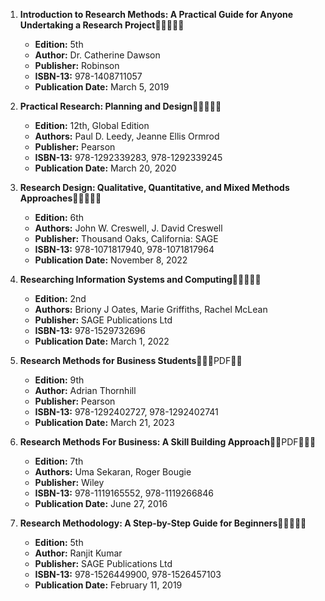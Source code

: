 1. **Introduction to Research Methods: A Practical Guide for Anyone Undertaking a Research Project**🚨🚨🚨🚨🚨
   - **Edition:** 5th
   - **Author:** Dr. Catherine Dawson
   - **Publisher:** Robinson
   - **ISBN-13:** 978-1408711057
   - **Publication Date:** March 5, 2019

2. **Practical Research: Planning and Design**🚨🚨🚨🚨🚨
   - **Edition:** 12th, Global Edition
   - **Authors:** Paul D. Leedy, Jeanne Ellis Ormrod
   - **Publisher:** Pearson
   - **ISBN-13:** 978-1292339283, 978-1292339245
   - **Publication Date:** March 20, 2020

3. **Research Design: Qualitative, Quantitative, and Mixed Methods Approaches**🚨🚨🚨🚨🚨
   - **Edition:** 6th
   - **Authors:** John W. Creswell, J. David Creswell
   - **Publisher:** Thousand Oaks, California: SAGE
   - **ISBN-13:** 978-1071817940, 978-1071817964
   - **Publication Date:** November 8, 2022

4. **Researching Information Systems and Computing**🚨🚨🚨🚨🚨
   - **Edition:** 2nd
   - **Authors:** Briony J Oates, Marie Griffiths, Rachel McLean
   - **Publisher:** SAGE Publications Ltd
   - **ISBN-13:** 978-1529732696
   - **Publication Date:** March 1, 2022

5. **Research Methods for Business Students**🚨🚨🚨PDF🚨🚨
   - **Edition:** 9th
   - **Author:** Adrian Thornhill
   - **Publisher:** Pearson
   - **ISBN-13:** 978-1292402727, 978-1292402741
   - **Publication Date:** March 21, 2023

6. **Research Methods For Business: A Skill Building Approach**🚨🚨PDF🚨🚨🚨
   - **Edition:** 7th
   - **Authors:** Uma Sekaran, Roger Bougie
   - **Publisher:** Wiley
   - **ISBN-13:** 978-1119165552, 978-1119266846
   - **Publication Date:** June 27, 2016

7. **Research Methodology: A Step-by-Step Guide for Beginners**🚨🚨🚨🚨🚨
   - **Edition:** 5th
   - **Author:** Ranjit Kumar
   - **Publisher:** SAGE Publications Ltd
   - **ISBN-13:** 978-1526449900, 978-1526457103
   - **Publication Date:** February 11, 2019
